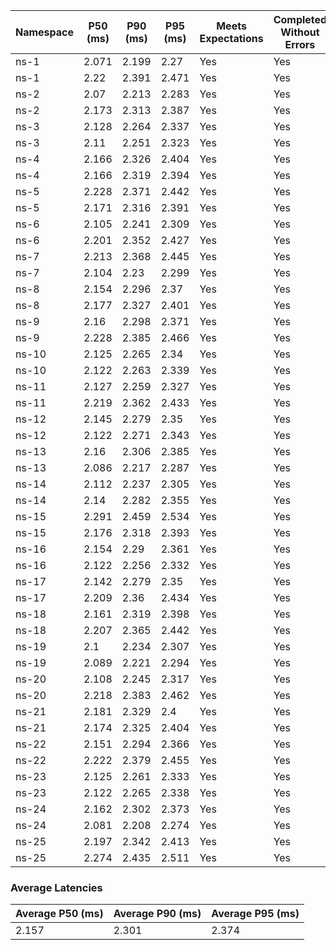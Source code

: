 | Namespace | P50 (ms) | P90 (ms) | P95 (ms) | Meets Expectations | Completed Without Errors |
|-----------|----------|----------|----------|--------------------|--------------------------|
| ns-1 | 2.071 | 2.199 | 2.27 | Yes | Yes |
| ns-1 | 2.22 | 2.391 | 2.471 | Yes | Yes |
| ns-2 | 2.07 | 2.213 | 2.283 | Yes | Yes |
| ns-2 | 2.173 | 2.313 | 2.387 | Yes | Yes |
| ns-3 | 2.128 | 2.264 | 2.337 | Yes | Yes |
| ns-3 | 2.11 | 2.251 | 2.323 | Yes | Yes |
| ns-4 | 2.166 | 2.326 | 2.404 | Yes | Yes |
| ns-4 | 2.166 | 2.319 | 2.394 | Yes | Yes |
| ns-5 | 2.228 | 2.371 | 2.442 | Yes | Yes |
| ns-5 | 2.171 | 2.316 | 2.391 | Yes | Yes |
| ns-6 | 2.105 | 2.241 | 2.309 | Yes | Yes |
| ns-6 | 2.201 | 2.352 | 2.427 | Yes | Yes |
| ns-7 | 2.213 | 2.368 | 2.445 | Yes | Yes |
| ns-7 | 2.104 | 2.23 | 2.299 | Yes | Yes |
| ns-8 | 2.154 | 2.296 | 2.37 | Yes | Yes |
| ns-8 | 2.177 | 2.327 | 2.401 | Yes | Yes |
| ns-9 | 2.16 | 2.298 | 2.371 | Yes | Yes |
| ns-9 | 2.228 | 2.385 | 2.466 | Yes | Yes |
| ns-10 | 2.125 | 2.265 | 2.34 | Yes | Yes |
| ns-10 | 2.122 | 2.263 | 2.339 | Yes | Yes |
| ns-11 | 2.127 | 2.259 | 2.327 | Yes | Yes |
| ns-11 | 2.219 | 2.362 | 2.433 | Yes | Yes |
| ns-12 | 2.145 | 2.279 | 2.35 | Yes | Yes |
| ns-12 | 2.122 | 2.271 | 2.343 | Yes | Yes |
| ns-13 | 2.16 | 2.306 | 2.385 | Yes | Yes |
| ns-13 | 2.086 | 2.217 | 2.287 | Yes | Yes |
| ns-14 | 2.112 | 2.237 | 2.305 | Yes | Yes |
| ns-14 | 2.14 | 2.282 | 2.355 | Yes | Yes |
| ns-15 | 2.291 | 2.459 | 2.534 | Yes | Yes |
| ns-15 | 2.176 | 2.318 | 2.393 | Yes | Yes |
| ns-16 | 2.154 | 2.29 | 2.361 | Yes | Yes |
| ns-16 | 2.122 | 2.256 | 2.332 | Yes | Yes |
| ns-17 | 2.142 | 2.279 | 2.35 | Yes | Yes |
| ns-17 | 2.209 | 2.36 | 2.434 | Yes | Yes |
| ns-18 | 2.161 | 2.319 | 2.398 | Yes | Yes |
| ns-18 | 2.207 | 2.365 | 2.442 | Yes | Yes |
| ns-19 | 2.1 | 2.234 | 2.307 | Yes | Yes |
| ns-19 | 2.089 | 2.221 | 2.294 | Yes | Yes |
| ns-20 | 2.108 | 2.245 | 2.317 | Yes | Yes |
| ns-20 | 2.218 | 2.383 | 2.462 | Yes | Yes |
| ns-21 | 2.181 | 2.329 | 2.4 | Yes | Yes |
| ns-21 | 2.174 | 2.325 | 2.404 | Yes | Yes |
| ns-22 | 2.151 | 2.294 | 2.366 | Yes | Yes |
| ns-22 | 2.222 | 2.379 | 2.455 | Yes | Yes |
| ns-23 | 2.125 | 2.261 | 2.333 | Yes | Yes |
| ns-23 | 2.122 | 2.265 | 2.338 | Yes | Yes |
| ns-24 | 2.162 | 2.302 | 2.373 | Yes | Yes |
| ns-24 | 2.081 | 2.208 | 2.274 | Yes | Yes |
| ns-25 | 2.197 | 2.342 | 2.413 | Yes | Yes |
| ns-25 | 2.274 | 2.435 | 2.511 | Yes | Yes |

### Average Latencies
| Average P50 (ms) | Average P90 (ms) | Average P95 (ms) |
|------------------|------------------|------------------|
| 2.157 | 2.301 | 2.374 |
